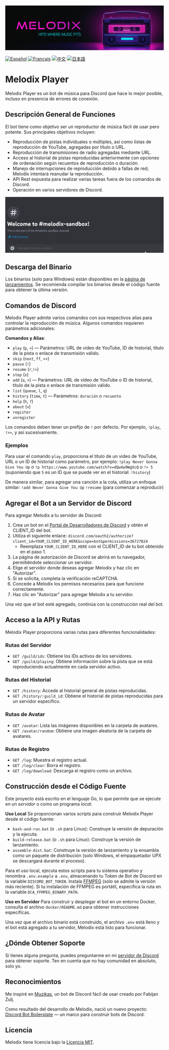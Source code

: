 ![# Header](https://raw.githubusercontent.com/keshon/melodix-player/master/assets/banner-readme.png)

[![Español](https://img.shields.io/badge/Español-README-blue)](/docs/README_ES.md) [![Français](https://img.shields.io/badge/Français-README-blue)](/docs/README_FR.md) [![中文](https://img.shields.io/badge/中文-README-blue)](/docs/README_CN.md) [![日本語](https://img.shields.io/badge/日本語-README-blue)](/docs/README_JP.md)

# Melodix Player

Melodix Player es un bot de música para Discord que hace lo mejor posible, incluso en presencia de errores de conexión.

## Descripción General de Funciones

El bot tiene como objetivo ser un reproductor de música fácil de usar pero potente. Sus principales objetivos incluyen:

- Reproducción de pistas individuales o múltiples, así como listas de reproducción de YouTube, agregadas por título o URL.
- Reproducción de transmisiones de radio agregadas mediante URL.
- Acceso al historial de pistas reproducidas anteriormente con opciones de ordenación según recuentos de reproducción o duración.
- Manejo de interrupciones de reproducción debido a fallas de red; Melodix intentará reanudar la reproducción.
- API Rest expuesta para realizar varias tareas fuera de los comandos de Discord.
- Operación en varios servidores de Discord.

![Ejemplo de Reproducción](https://raw.githubusercontent.com/keshon/melodix-player/master/assets/demo.gif)

## Descarga del Binario

Los binarios (solo para Windows) están disponibles en la [página de lanzamientos](https://github.com/keshon/melodix-player/releases). Se recomienda compilar los binarios desde el código fuente para obtener la última versión.

## Comandos de Discord

Melodix Player admite varios comandos con sus respectivos alias para controlar la reproducción de música. Algunos comandos requieren parámetros adicionales:

**Comandos y Alias**:
- `play` (`p`, `>`) — Parámetros: URL de video de YouTube, ID de historial, título de la pista o enlace de transmisión válido.
- `skip` (`next`, `ff`, `>>`)
- `pause` (`!`)
- `resume` (`r`,`!>`)
- `stop` (`x`)
- `add` (`a`, `+`) — Parámetros: URL de video de YouTube o ID de historial, título de la pista o enlace de transmisión válido.
- `list` (`queue`, `l`, `q`)
- `history` (`time`, `t`) — Parámetros: `duración` o `recuento`
- `help` (`h`, `?`)
- `about` (`v`)
- `register`
- `unregister`

Los comandos deben tener un prefijo de `!` por defecto. Por ejemplo, `!play`, `!>>`, y así sucesivamente.

### Ejemplos
Para usar el comando `play`, proporciona el título de un video de YouTube, URL o un ID de historial como parámetro, por ejemplo:
`!play Never Gonna Give You Up` 
o 
`!p https://www.youtube.com/watch?v=dQw4w9WgXcQ` 
o 
`!> 5` (suponiendo que `5` es un ID que se puede ver en el historial: `!history`)

De manera similar, para agregar una canción a la cola, utiliza un enfoque similar:
`!add Never Gonna Give You Up` 
`!resume` (para comenzar a reproducir)

## Agregar el Bot a un Servidor de Discord

Para agregar Melodix a tu servidor de Discord:

1. Crea un bot en el [Portal de Desarrolladores de Discord](https://discord.com/developers/applications) y obtén el CLIENT_ID del bot.
2. Utiliza el siguiente enlace: `discord.com/oauth2/authorize?client_id=YOUR_CLIENT_ID_HERE&scope=bot&permissions=36727824`
   - Reemplaza `YOUR_CLIENT_ID_HERE` con el CLIENT_ID de tu bot obtenido en el paso 1.
3. La página de autorización de Discord se abrirá en tu navegador, permitiéndote seleccionar un servidor.
4. Elige el servidor donde deseas agregar Melodix y haz clic en "Autorizar".
5. Si se solicita, completa la verificación reCAPTCHA.
6. Concede a Melodix los permisos necesarios para que funcione correctamente.
7. Haz clic en "Autorizar" para agregar Melodix a tu servidor.

Una vez que el bot esté agregado, continúa con la construcción real del bot.

## Acceso a la API y Rutas

Melodix Player proporciona varias rutas para diferentes funcionalidades:

### Rutas del Servidor

- `GET /guild/ids`: Obtiene los IDs activos de los servidores.
- `GET /guild/playing`: Obtiene información sobre la pista que se está reproduciendo actualmente en cada servidor activo.

### Rutas del Historial

- `GET /history`: Accede al historial general de pistas reproducidas.
- `GET /history/:guild_id`: Obtiene el historial de pistas reproducidas para un servidor específico.

### Rutas de Avatar

- `GET /avatar`: Lista las imágenes disponibles en la carpeta de avatares.
- `GET /avatar/random`: Obtiene una imagen aleatoria de la carpeta de avatares.

### Rutas de Registro

- `GET /log`: Muestra el registro actual.
- `GET /log/clear`: Borra el registro.
- `GET /log/download`: Descarga el registro como un archivo.

## Construcción desde el Código Fuente

Este proyecto está escrito en el lenguaje Go, lo que permite que se ejecute en un *servidor* o como un programa *local*.

**Uso Local**
Se proporcionan varios scripts para construir Melodix Player desde el código fuente:
- `bash-and-run.bat` (o `.sh` para Linux): Construye la versión de depuración y la ejecuta.
- `build-release.bat` (o `.sh` para Linux): Construye la versión de lanzamiento.
- `assemble-dist.bat`: Construye la versión de lanzamiento y la ensambla como un paquete de distribución (solo Windows, el empaquetador UPX se descargará durante el proceso).

Para el uso local, ejecuta estos scripts para tu sistema operativo y renombra `.env.example` a `.env`, almacenando tu Token de Bot de Discord en la variable `DISCORD_BOT_TOKEN`. Instala [FFMPEG](https://ffmpeg.org/) (solo se admite la versión más reciente). Si tu instalación de FFMPEG es portátil, especifica la ruta en la variable `DCA_FFMPEG_BINARY_PATH`.

**Uso en Servidor**
Para construir y desplegar el bot en un entorno Docker, consulta el archivo `docker/README.md` para obtener instrucciones específicas.

Una vez que el archivo binario está construido, el archivo `.env` está lleno y el bot está agregado a tu servidor, Melodix está listo para funcionar.

## ¿Dónde Obtener Soporte
Si tienes alguna pregunta, puedes preguntarme en mi [servidor de Discord](https://discord.gg/NVtdTka8ZT) para obtener soporte. Ten en cuenta que no hay comunidad en absoluto, solo yo.

## Reconocimientos

Me inspiré en [Muzikas](https://github.com/FabijanZulj/Muzikas), un bot de Discord fácil de usar creado por Fabijan Zulj.

Como resultado del desarrollo de Melodix, nació un nuevo proyecto: [Discord Bot Boilerplate](https://github.com/keshon/discord-bot-boilerplate) — un marco para construir bots de Discord.

## Licencia

Melodix tiene licencia bajo la [Licencia MIT](https://opensource.org/licenses/MIT).